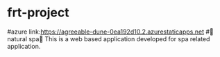# frt-project
#azure link:https://agreeable-dune-0ea192d10.2.azurestaticapps.net
#🌺natural spa🌺
This is a web based application developed for spa related application.
